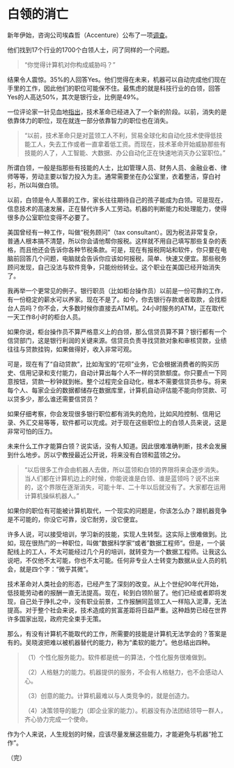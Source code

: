 # 白领的消亡

新年伊始，咨询公司埃森哲（Accenture）公布了一项[调查](http://www.cnbeta.com/articles/463129.htm)。

他们找到17个行业的1700个白领人士，问了同样的一个问题。

> “你觉得计算机对你构成威胁吗？”

结果令人震惊。35%的人回答Yes。他们觉得在未来，机器可以自动完成他们现在手里的工作，因此他们的职位可能保不住。最焦虑的就是科技行业的白领，回答Yes的人高达50%，其次是银行业，比例是49%。

一位评论家一针见血地[指出](http://www.forbes.com/sites/chasewithorn/2015/12/07/billionaire-jeff-greene-says-technology-will-kill-white-collar-jobs-hosts-conference-on-inequality/)，技术革命已经进入了一个新的阶段。以前，消失的是依靠体力的职位，现在就连一部分依靠智力的职位也在消失。

> “以前，技术革命只是对蓝领工人不利，贸易全球化和自动化技术使得低技能工人，失去工作或者一直拿着低工资。而现在，技术革命开始威胁那些有技能的人了，人工智能、大数据、办公自动化正在快速地消灭办公室职位。”

所谓白领，一般是指那些有技能的人士，比如管理人员、财务人员、金融业者、律师等等，劳动主要以智力投入为主。通常需要坐在办公室里，衣着整洁，穿白衬衫，所以叫做白领。

以前，白领是令人羡慕的工作，家长往往期待自己的孩子能成为白领。可是现在，信息技术的高速发展，正在替代许多人工劳动。机器的判断能力和处理能力，使得很多办公室职位变得不必要了。

美国曾经有一种工作，叫做“税务顾问”（tax consultant）。因为税法非常复杂，普通人根本搞不清楚，所以你会请他帮你报税。这样就不用自己填写那些复杂的表格，而且他还会告诉你各种节税条款。可是，现在有报税网站和软件，你只要在电脑前回答几个问题，电脑就会告诉你应该如何报税，简单、快速又便宜。那些税务顾问发现，自己没法与软件竞争，只能纷纷转业。这个职业在美国已经开始消失了。

我再举一个更常见的例子。银行职员（比如柜台操作员）以前是一份可靠的工作，有一份稳定的薪水可以养家。现在不是了。如今，你去银行存款或者取款，会找柜台人员吗？你不会，大多数时候你直接去ATM机。24小时服务的ATM，正在取代一天工作8小时的柜台人员。

如果你说，柜台操作员不算严格意义上的白领，那么信贷员算不算？银行都有一个信贷部门，这是银行利润的关键来源。信贷员负责寻找贷款对象和审核贷款，业绩往往与贷款挂钩，如果做得好，收入非常可观。

可是，现在有了“自动贷款”，比如淘宝的“花呗”业务，它会根据消费者的购买历史、信用记录和支付能力，自动计算出每个人不一样的贷款额度。你只要点一下同意按钮，贷款一秒钟就到帐。整个过程完全自动化，根本不需要信贷员参与。将来每个人、每家企业的数据都储存在数据库里，计算机自动评估能不能向你贷款、可以贷多少，那么谁还需要信贷员？

如果仔细考察，你会发现很多银行职位都有消失的危险，比如风险控制、信用记录、外汇交易等等，软件都可以完成。对于现在这些职位上的白领人员来说，这是非常可怕的压力。

未来什么工作才能算白领？说实话，没有人知道。因此很难准确判断，技术会发展到什么地步。厉以宁教授最近公开说，将来没有白领和蓝领之分。

> “以后很多工作会由机器人去做，所以蓝领和白领的界限将来会逐步消失。当人们都在计算机边上的时候，你能说谁是白领、谁是蓝领吗？说不出来的，这个界限在逐渐消失，可能十年、二十年以后就没有了。大家都在运用计算机操纵机器人。”

如果你的职位有可能被计算机取代，一个现实的问题是，你该怎么办？跟机器竞争是不可能的，你没它可靠，没它耐劳，没它便宜。

许多人说，可以接受培训，学习新的技能，实现人生转型。这实际上很难做到。比如，现在很热门的一种职位，叫做”数据科学家“或者”数据工程师“。但是，一个装配线上的工人，不太可能经过几个月的培训，就转变为一个数据工程师。让我这么说吧，不仅他不太可能，你也不太可能。任何非专业人士转变为数据从业人员的机会，就是四个字：“微乎其微”。

技术革命对人类社会的形态，已经产生了深刻的改变。从上个世纪90年代开始，低技能劳动者的报酬一直无法提高。现在，轮到白领阶层了。他们已经或者即将发现，自己处于挣扎之中，没有职业前景，工作报酬同蓝领工人一样陷入泥潭，无法提高。对于整个社会来说，技术造成的贫富差距将日益严重。这种趋势已经在世界许多国家出现，政府完全束手无策。

那么，有没有计算机不能取代的工作，所需要的技能是计算机无法学会的？答案是有的。吴晓波把难以被机器替代的能力，称为“柔软的能力”。他总结出四种。

> （1）个性化服务能力。软件都是统一的算法，个性化服务很难做到。
> 
> （2）人格魅力的能力。机器提供的服务，不会有人格魅力，也不会感动人心。
> 
> （3）创意的能力。计算机最难以与人类竞争的，就是创造力。
> 
> （4）决策领导的能力（即企业家的能力）。机器没有办法团结领导一群人，齐心协力完成一个使命。

作为个人来说，人生规划的时候，应该尽量发展这些能力，才能避免与机器“抢工作”。

（完）

